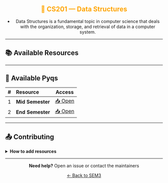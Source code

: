 <div align = "center" style="color:orange">

## 🔌 CS201 — Data Structures

</div>

<div align = "center">
    
- Data Structures is a fundamental topic in computer science that deals with the organization, storage, and retrieval of data in a computer system.

</div>

---

## 📚 Available Resources

<div align="center">

<PDFViewer :resources="[
  { name: 'Syllabus', fileId: '1yhj7GXfMX0GzoNsesO_M2wWs7UCPijZO' },
  { name: 'Data Structures and Algorithms - Narasimha Karumanchi', fileId: '19aKUhj01Tka7bN5iJ5Cy4zwRFFTk8HOi' },
  { name: 'Introduction to Algorithms - 3rd Edition', fileId: '19cRlTPNd1jdm5NUeTeDrbOM-sJsxC8Si' }
]" />

</div>

---

## 📑 Available Pyqs

<div align="center">

|  #  | Resource         |             Access             |
| :-: | :--------------- | :----------------------------: |
|  1  | **Mid Semester** | [📥 Open](./PYQ/Mid-Semester/) |
|  2  | **End Semester** | [📥 Open](./PYQ/End-Semester/) |

</div>

---

## 📤 Contributing

<details>
<summary><b>How to add resources</b></summary>

### Option A: Upload PDFs

```
CE102/
├── CE102_Mid_2024.pdf
├── CE102_End_2023.pdf
└── CE102_Notes_TopicX.pdf
```

### Option B: Add Drive Links (Recommended)

Add your Google Drive share link to the table above following the existing format.

**📝 Naming Convention**

- For exams: `CE102_Mid_YYYY.pdf` or `CE102_End_YYYY.pdf`
- For notes: `CE102_Lecture#_Topic.pdf`
- For assignments: `CE102_Assignment#_YYYY.pdf`

> 💡 **Important:** Only add files you have permission to share

</details>

---

<div align="center">

**Need help?** Open an issue or contact the maintainers

[← Back to SEM3](../)

</div>
